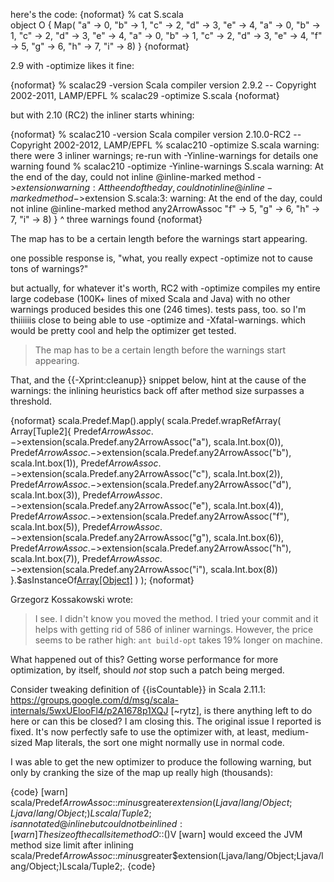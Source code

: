 here's the code:
{noformat}
% cat S.scala                                  
object O { Map(
  "a" -> 0, "b" -> 1, "c" -> 2, "d" -> 3, "e" -> 4,
  "a" -> 0, "b" -> 1, "c" -> 2, "d" -> 3, "e" -> 4,
  "a" -> 0, "b" -> 1, "c" -> 2, "d" -> 3, "e" -> 4,
  "f" -> 5, "g" -> 6, "h" -> 7, "i" -> 8) }
{noformat}

2.9 with -optimize likes it fine:

{noformat}
% scalac29 -version
Scala compiler version 2.9.2 -- Copyright 2002-2011, LAMP/EPFL
% scalac29 -optimize S.scala
{noformat}

but with 2.10 (RC2) the inliner starts whining:

{noformat}
% scalac210 -version
Scala compiler version 2.10.0-RC2 -- Copyright 2002-2012, LAMP/EPFL
% scalac210 -optimize S.scala
warning: there were 3 inliner warnings; re-run with -Yinline-warnings for details
one warning found
% scalac210 -optimize -Yinline-warnings S.scala
warning: At the end of the day, could not inline @inline-marked method ->$extension
warning: At the end of the day, could not inline @inline-marked method ->$extension
S.scala:3: warning: At the end of the day, could not inline @inline-marked method any2ArrowAssoc
  "f" -> 5, "g" -> 6, "h" -> 7, "i" -> 8) }                                ^
three warnings found
{noformat}

The map has to be a certain length before the warnings start appearing.

one possible response is, "what, you really expect -optimize not to cause tons of warnings?"

but actually, for whatever it's worth, RC2 with -optimize compiles my entire large codebase (100K+ lines of mixed Scala and Java) with no other warnings produced besides this one (246 times). tests pass, too. so I'm thiiiiiis close to being able to use -optimize and -Xfatal-warnings. which would be pretty cool and help the optimizer get tested.

> The map has to be a certain length before the warnings start appearing.

That, and the {{-Xprint:cleanup}} snippet below, hint at the cause of the warnings: the inlining heuristics back off after method size surpasses a threshold.

{noformat}
scala.Predef.Map().apply(
  scala.Predef.wrapRefArray(
    Array[Tuple2]{
      Predef$ArrowAssoc.->$extension(scala.Predef.any2ArrowAssoc("a"), scala.Int.box(0)),
      Predef$ArrowAssoc.->$extension(scala.Predef.any2ArrowAssoc("b"), scala.Int.box(1)),
      Predef$ArrowAssoc.->$extension(scala.Predef.any2ArrowAssoc("c"), scala.Int.box(2)),
      Predef$ArrowAssoc.->$extension(scala.Predef.any2ArrowAssoc("d"), scala.Int.box(3)),
      Predef$ArrowAssoc.->$extension(scala.Predef.any2ArrowAssoc("e"), scala.Int.box(4)),
      Predef$ArrowAssoc.->$extension(scala.Predef.any2ArrowAssoc("f"), scala.Int.box(5)),
      Predef$ArrowAssoc.->$extension(scala.Predef.any2ArrowAssoc("g"), scala.Int.box(6)),
      Predef$ArrowAssoc.->$extension(scala.Predef.any2ArrowAssoc("h"), scala.Int.box(7)),
      Predef$ArrowAssoc.->$extension(scala.Predef.any2ArrowAssoc("i"), scala.Int.box(8))
    }.$asInstanceOf[Array[Object]]()
  )
);
{noformat}




Grzegorz Kossakowski wrote:
> I see. I didn't know you moved the method. I tried your commit and it helps with getting rid of 586 of inliner warnings. However, the price seems to be rather high: `ant build-opt` takes 19% longer on machine.

What happened out of this? Getting worse performance for more optimization, by itself, should *not* stop such a patch being merged.

Consider tweaking definition of {{isCountable}} in Scala 2.11.1: https://groups.google.com/d/msg/scala-internals/5wxUElooFl4/p2A1678p1XQJ
[~rytz], is there anything left to do here or can this be closed?
I am closing this. The original issue I reported is fixed. It's now perfectly safe to use the optimizer with, at least, medium-sized Map literals, the sort one might normally use in normal code.

I was able to get the new optimizer to produce the following warning, but only by cranking the size of the map up really high (thousands):

{code}
[warn] scala/Predef$ArrowAssoc$::$minus$greater$extension(Ljava/lang/Object;Ljava/lang/Object;)Lscala/Tuple2; is annotated @inline but could not be inlined:
[warn] The size of the callsite method O$::<init>()V
[warn] would exceed the JVM method size limit after inlining scala/Predef$ArrowAssoc$::$minus$greater$extension(Ljava/lang/Object;Ljava/lang/Object;)Lscala/Tuple2;.
{code}
